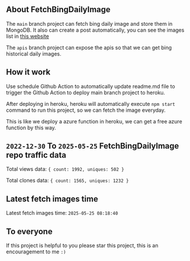 ## About FetchBingDailyImage

The `main` branch project can fetch bing daily image and store them in MongoDB.
It also can create a post automatically, you can see the images list in [this website](https://oursalbum.netlify.app)

The `apis` branch project can expose the apis so that we can get bing historical daily images.

## How it work

Use schedule Github Action to automatically update readme.md file to trigger the Github Action to deploy main branch project to heroku.

After deploying in heroku, heroku will automatically execute `npm start` command to run this project, so we can fetch the image everyday.

This is like we deploy a azure function in heroku, we can get a free azure function by this way.

## `2022-12-30` To `2025-05-25` FetchBingDailyImage repo traffic data

Total views data: `{ count: 1992, uniques: 502 }`

Total clones data: `{ count: 1565, uniques: 1232 }`

## Latest fetch images time

Latest fetch images time: `2025-05-25 08:18:40`

## To everyone

If this project is helpful to you please star this project, this is an encouragement to me `:)`



